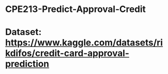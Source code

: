 # CPE213-Predict-Approval-Credit
# Dataset: https://www.kaggle.com/datasets/rikdifos/credit-card-approval-prediction
